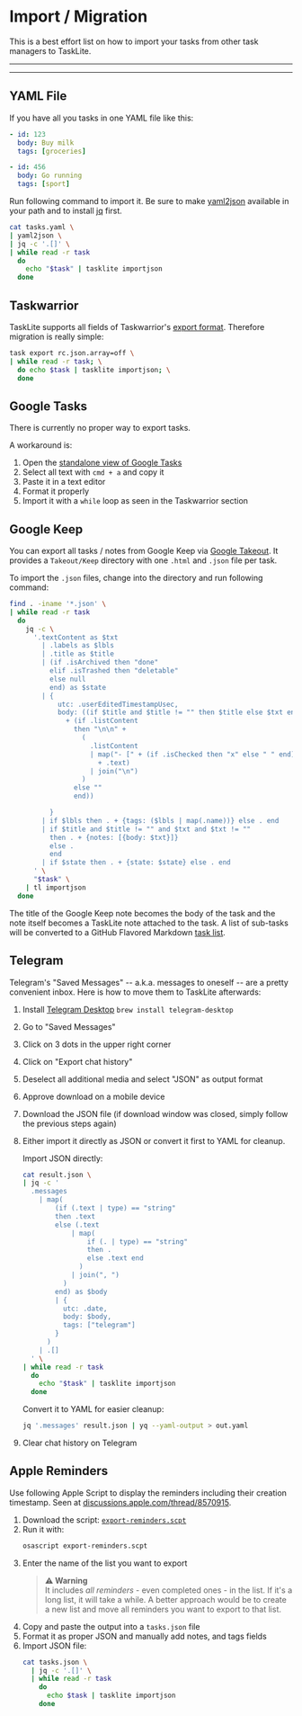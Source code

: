 # Import / Migration

This is a best effort list on how to import your tasks
from other task managers to TaskLite.

---
<!-- toc -->
---


## YAML File

If you have all you tasks in one YAML file like this:

```yaml
- id: 123
  body: Buy milk
  tags: [groceries]

- id: 456
  body: Go running
  tags: [sport]
```

Run following command to import it.
Be sure to make [yaml2json] available in your path
and to install [jq] first.

[yaml2json]: https://github.com/ad-si/dotfiles/blob/master/bin/yaml2json-ruby
[jq]: https://stedolan.github.io/jq/

```bash
cat tasks.yaml \
| yaml2json \
| jq -c '.[]' \
| while read -r task
  do
    echo "$task" | tasklite importjson
  done
```


## Taskwarrior

TaskLite supports all fields of Taskwarrior's [export format].
Therefore migration is really simple:

```bash
task export rc.json.array=off \
| while read -r task; \
  do echo $task | tasklite importjson; \
  done
```

[export format]: https://taskwarrior.org/docs/design/task.html


## Google Tasks

There is currently no proper way to export tasks.

A workaround is:

1. Open the [standalone view of Google Tasks][gt]
1. Select all text with `cmd + a` and copy it
1. Paste it in a text editor
1. Format it properly
1. Import it with a `while` loop as seen in the Taskwarrior section

[gt]: https://tasks.google.com/embed/?origin=https://calendar.google.com&fullWidth=1


## Google Keep

You can export all tasks / notes from Google Keep via [Google Takeout].
It provides a `Takeout/Keep` directory
with one `.html` and `.json` file per task.

To import the `.json` files,
change into the directory and run following command:

```bash
find . -iname '*.json' \
| while read -r task
  do
    jq -c \
      '.textContent as $txt
        | .labels as $lbls
        | .title as $title
        | (if .isArchived then "done"
          elif .isTrashed then "deletable"
          else null
          end) as $state
        | {
            utc: .userEditedTimestampUsec,
            body: ((if $title and $title != "" then $title else $txt end)
              + (if .listContent
                then "\n\n" +
                  (
                    .listContent
                    | map("- [" + (if .isChecked then "x" else " " end) + "] "
                      + .text)
                    | join("\n")
                  )
                else ""
                end))

          }
        | if $lbls then . + {tags: ($lbls | map(.name))} else . end
        | if $title and $title != "" and $txt and $txt != ""
          then . + {notes: [{body: $txt}]}
          else .
          end
        | if $state then . + {state: $state} else . end
      ' \
      "$task" \
    | tl importjson
  done
```

The title of the Google Keep note becomes the body of the task
and the note itself becomes a TaskLite note attached to the task.
A list of sub-tasks will be converted to a GitHub Flavored Markdown [task list].

[task list]:
  https://help.github.com/en/github/writing-on-github/basic-writing-and-formatting-syntax#task-lists
[Google Takeout]: https://takeout.google.com


## Telegram

Telegram's "Saved Messages" -- a.k.a. messages to oneself -- are a pretty
convenient inbox. Here is how to move them to TaskLite afterwards:

1. Install [Telegram Desktop](https://desktop.telegram.org/)
    `brew install telegram-desktop`
1. Go to "Saved Messages"
1. Click on 3 dots in the upper right corner
1. Click on "Export chat history"
1. Deselect all additional media and select "JSON" as output format
1. Approve download on a mobile device
1. Download the JSON file
    (if download window was closed, simply follow the previous steps again)
1. Either import it directly as JSON or convert it first to YAML for cleanup.

    Import JSON directly:
    ```bash
    cat result.json \
    | jq -c '
      .messages
        | map(
            (if (.text | type) == "string"
            then .text
            else (.text
                | map(
                    if (. | type) == "string"
                    then .
                    else .text end
                  )
                | join(", ")
              )
            end) as $body
            | {
              utc: .date,
              body: $body,
              tags: ["telegram"]
            }
          )
        | .[]
      ' \
    | while read -r task
      do
        echo "$task" | tasklite importjson
      done
    ```

    Convert it to YAML for easier cleanup:
    ```sh
    jq '.messages' result.json | yq --yaml-output > out.yaml
    ```
1. Clear chat history on Telegram


## Apple Reminders

Use following Apple Script to display the reminders
including their creation timestamp.
Seen at [discussions.apple.com/thread/8570915](
  https://discussions.apple.com/thread/8570915).

1. Download the script: [`export-reminders.scpt`](./export-reminders.scpt)
1. Run it with:
    ```sh
    osascript export-reminders.scpt
    ```
1. Enter the name of the list you want to export
    <!--
      TODO: Use alert after
            https://github.com/lambdalisue/rs-mdbook-alerts/issues/17
    -->
    > **⚠️ Warning** \
    > It includes *all reminders* - even completed ones - in the list.
    > If it's a long list, it will take a while.
    > A better approach would be to create a new list and move all
    > reminders you want to export to that list.
1. Copy and paste the output into a `tasks.json` file
1. Format it as proper JSON and manually add notes, and tags fields
1. Import JSON file:
    ```bash
    cat tasks.json \
      | jq -c '.[]' \
      | while read -r task
        do
          echo $task | tasklite importjson
        done
    ```
